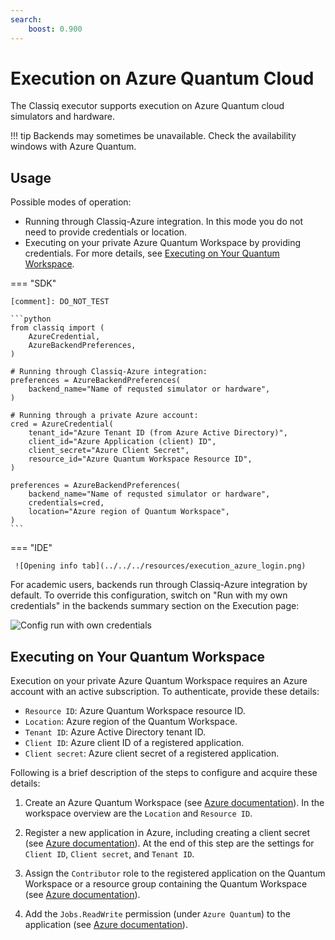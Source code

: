 ```yaml
---
search:
    boost: 0.900
---
```


# Execution on Azure Quantum Cloud

The Classiq executor supports execution on Azure Quantum cloud simulators and hardware.

<!-- prettier-ignore-start -->
!!! tip
    Backends may sometimes be unavailable. Check the availability windows with Azure Quantum.
<!-- prettier-ignore-end -->

## Usage

Possible modes of operation:

-   Running through Classiq-Azure integration. In this mode you do not need to provide credentials or location.
-   Executing on your private Azure Quantum Workspace by providing credentials.
    For more details, see [Executing on Your Quantum Workspace](#executing-on-your-quantum-workspace).

=== "SDK"

    [comment]: DO_NOT_TEST

    ```python
    from classiq import (
        AzureCredential,
        AzureBackendPreferences,
    )

    # Running through Classiq-Azure integration:
    preferences = AzureBackendPreferences(
        backend_name="Name of requsted simulator or hardware",
    )

    # Running through a private Azure account:
    cred = AzureCredential(
        tenant_id="Azure Tenant ID (from Azure Active Directory)",
        client_id="Azure Application (client) ID",
        client_secret="Azure Client Secret",
        resource_id="Azure Quantum Workspace Resource ID",
    )

    preferences = AzureBackendPreferences(
        backend_name="Name of requsted simulator or hardware",
        credentials=cred,
        location="Azure region of Quantum Workspace",
    )
    ```

=== "IDE"

     ![Opening info tab](../../../resources/execution_azure_login.png)

For academic users, backends run through Classiq-Azure integration by default. To override this configuration, switch on "Run with my own credentials" in the backends summary section on the Execution page:

![Config run with own credentials](../../../resources/config-run-with-own-credentials.png)

## Executing on Your Quantum Workspace

Execution on your private Azure Quantum Workspace requires an Azure account with
an active subscription. To authenticate, provide these details:

-   `Resource ID`: Azure Quantum Workspace resource ID.
-   `Location`: Azure region of the Quantum Workspace.
-   `Tenant ID`: Azure Active Directory tenant ID.
-   `Client ID`: Azure client ID of a registered application.
-   `Client secret`: Azure client secret of a registered application.

Following is a brief description of the steps to configure and acquire these details:

1. Create an Azure Quantum Workspace (see
   [Azure documentation](https://docs.microsoft.com/en-us/azure/quantum/how-to-create-workspace)).
   In the workspace overview are the `Location` and `Resource ID`.

2. Register a new application in Azure, including creating a client secret (see
   [Azure documentation](https://learn.microsoft.com/en-us/azure/developer/python/sdk/authentication-on-premises-apps?tabs=azure-portal#1---register-the-application-in-azure)).
   At the end of this step are the settings for `Client ID`, `Client secret`, and `Tenant ID`.

3. Assign the `Contributor` role to the registered application on the Quantum Workspace
   or a resource group containing the Quantum Workspace (see
   [Azure documentation](https://learn.microsoft.com/en-us/azure/developer/python/sdk/authentication-on-premises-apps?tabs=azure-portal#2---assign-roles-to-the-application-service-principal)).

4. Add the `Jobs.ReadWrite` permission (under `Azure Quantum`) to the application (see
   [Azure documentation](https://learn.microsoft.com/en-us/azure/active-directory/develop/howto-add-app-roles-in-azure-ad-apps#assign-app-roles-to-applications)).
